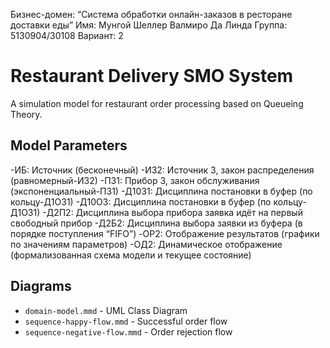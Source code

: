 Бизнес-домен: “Система обработки онлайн-заказов в ресторане доставки еды” 
Имя: Мунгой Шеллер Валмиро Да Линда
Группа: 5130904/30108
Вариант: 2


# Restaurant Delivery SMO System

A simulation model for restaurant order processing based on Queueing Theory.

## Model Parameters
-ИБ: Источник (бесконечный)
-И32: Источник 3, закон распределения (равномерный-ИЗ2)
-П31: Прибор 3, закон обслуживания (экспоненциальный-ПЗ1)
-Д1031: Дисциплина постановки в буфер (по кольцу-Д1ОЗ1)
-Д10O3: Дисциплина постановки в буфер (по кольцу-Д1ОЗ1)
-Д2П2: Дисциплина выбора прибора заявка идёт на первый свободный прибор
-Д2Б2: Дисциплина выбора заявки из буфера (в порядке поступления “FIFO”)
-OР2: Отображение результатов (графики по значениям параметров)
-ОД2: Динамическое отображение (формализованная схема модели и текущее состояние)


## Diagrams
- `domain-model.mmd` - UML Class Diagram
- `sequence-happy-flow.mmd` - Successful order flow
- `sequence-negative-flow.mmd` - Order rejection flow
